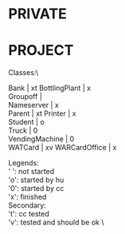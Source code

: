 # PRIVATE
# PROJECT

Classes:\


Bank             | xt 
BottlingPlant    | x  
Groupoff         |    
Nameserver       | x  
Parent           | xt 
Printer          | x  
Student          | o  
Truck            | 0  
VendingMachine   | 0  
WATCard          | xv 
WARCardOffice    | x  


Legends:\
' ': not started \
'o': started by hu \
'0': started by cc \
'x': finished \
Secondary: \
't': cc tested \
'v': tested and should be ok \



